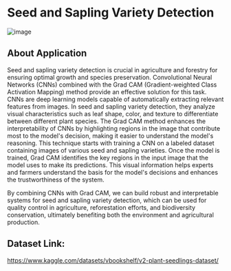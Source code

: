 # Seed and Sapling Variety Detection

![image](https://github.com/MainakRepositor/Seeds/assets/64016811/dbb2dccc-0457-4cea-ab8b-217b61372493)

## About Application
Seed and sapling variety detection is crucial in agriculture and forestry for ensuring optimal growth and species preservation. Convolutional Neural Networks (CNNs) combined with the Grad CAM (Gradient-weighted Class Activation Mapping) method provide an effective solution for this task. CNNs are deep learning models capable of automatically extracting relevant features from images. In seed and sapling variety detection, they analyze visual characteristics such as leaf shape, color, and texture to differentiate between different plant species. The Grad CAM method enhances the interpretability of CNNs by highlighting regions in the image that contribute most to the model's decision, making it easier to understand the model's reasoning. This technique starts with training a CNN on a labeled dataset containing images of various seed and sapling varieties. Once the model is trained, Grad CAM identifies the key regions in the input image that the model uses to make its predictions. This visual information helps experts and farmers understand the basis for the model's decisions and enhances the trustworthiness of the system. 

By combining CNNs with Grad CAM, we can build robust and interpretable systems for seed and sapling variety detection, which can be used for quality control in agriculture, reforestation efforts, and biodiversity conservation, ultimately benefiting both the environment and agricultural production.

## Dataset Link:
https://www.kaggle.com/datasets/vbookshelf/v2-plant-seedlings-dataset/


